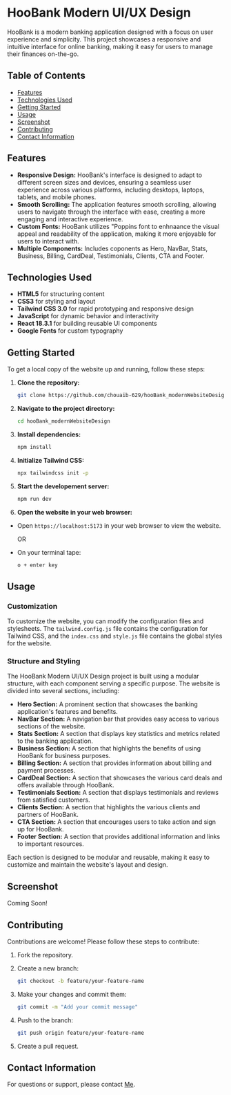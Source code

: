 # HooBank Modern UI/UX Design

HooBank is a modern banking application designed with a focus on user experience and simplicity. This project showcases a responsive and intuitive interface for online banking, making it easy for users to manage their finances on-the-go.

## Table of Contents

- [Features](#features)
- [Technologies Used](#technologies-used)
- [Getting Started](#getting-started)
- [Usage](#usage)
- [Screenshot](#screenshot)
- [Contributing](#contributing)
- [Contact Information](#contact-information)

## Features

- **Responsive Design:** HooBank's interface is designed to adapt to different screen sizes and devices, ensuring a seamless user experience across various platforms, including desktops, laptops, tablets, and mobile phones.
- **Smooth Scrolling:** The application features smooth scrolling, allowing users to navigate through the interface with ease, creating a more engaging and interactive experience.
- **Custom Fonts:** HooBank utilizes "Poppins font to enhnaance the visual appeal and readability of the application, making it more enjoyable for users to interact with.
- **Multiple Components:** Includes coponents as Hero, NavBar, Stats, Business, Billing, CardDeal, Testimonials, Clients, CTA and Footer.

## Technologies Used

- **HTML5** for structuring content
- **CSS3** for styling and layout
- **Tailwind CSS 3.0** for rapid prototyping and responsive design
- **JavaScript** for dynamic behavior and interactivity
- **React 18.3.1** for building reusable UI components
- **Google Fonts** for custom typography

## Getting Started

To get a local copy of the website up and running, follow these steps:

1. **Clone the repository:**

    ```bash
    git clone https://github.com/chouaib-629/hooBank_modernWebsiteDesign.git
    ```

2. **Navigate to the project directory:**

    ```bash
    cd hooBank_modernWebsiteDesign
    ```

3. **Install dependencies:**

    ```bash
    npm install
    ```

4. **Initialize Tailwind CSS:**

    ```bash
    npx tailwindcss init -p
    ```

5. **Start the developement server:**

    ```bash
    npm run dev
    ```

6. **Open the website in your web browser:**

- Open `https://localhost:5173` in your web browser to view the website.

    OR

- On your terminal tape:

    ```bash
    o + enter key
    ```

## Usage

### Customization

To customize the website, you can modify the configuration files and stylesheets. The `tailwind.config.js` file contains the configuration for Tailwind CSS, and the `index.css` and `style.js` file contains the global styles for the website.

### Structure and Styling

The HooBank Modern UI/UX Design project is built using a modular structure, with each component serving a specific purpose. The website is divided into several sections, including:

- **Hero Section:** A prominent section that showcases the banking application's features and benefits.
- **NavBar Section:** A navigation bar that provides easy access to various sections of the website.
- **Stats Section:** A section that displays key statistics and metrics related to the banking application.
- **Business Section:** A section that highlights the benefits of using HooBank for business purposes.
- **Billing Section:** A section that provides information about billing and payment processes.
- **CardDeal Section:** A section that showcases the various card deals and offers available through HooBank.
- **Testimonials Section:** A section that displays testimonials and reviews from satisfied customers.
- **Clients Section:** A section that highlights the various clients and partners of HooBank.
- **CTA Section:** A section that encourages users to take action and sign up for HooBank.
- **Footer Section:** A section that provides additional information and links to important resources.

Each section is designed to be modular and reusable, making it easy to customize and maintain the website's layout and design.

## Screenshot

Coming Soon!

## Contributing

Contributions are welcome! Please follow these steps to contribute:

1. Fork the repository.

2. Create a new branch:

    ```bash
    git checkout -b feature/your-feature-name
    ```

3. Make your changes and commit them:

    ```bash
    git commit -m "Add your commit message"
    ```

4. Push to the branch:

    ```bash
    git push origin feature/your-feature-name
    ```

5. Create a pull request.

## Contact Information

For questions or support, please contact [Me](mailto:chouaiba629@gmail.com).
